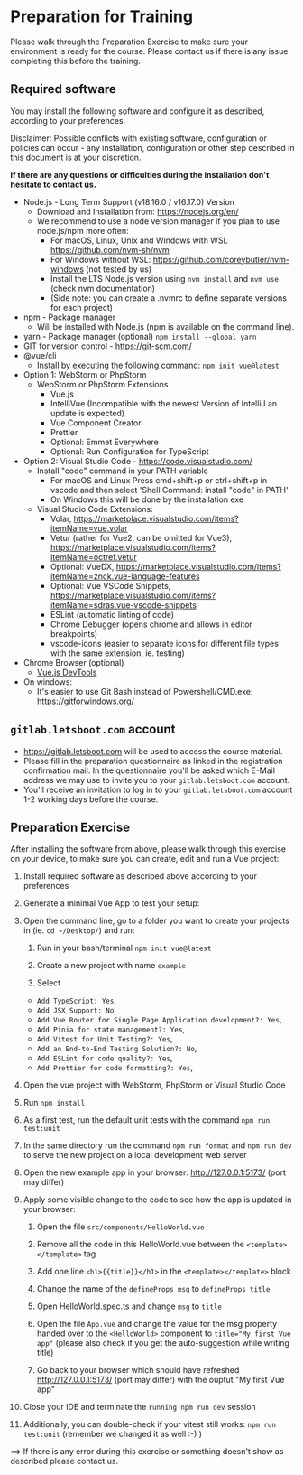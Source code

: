 # Preparation for Training

Please walk through the Preparation Exercise to make sure your environment is ready for the course.
Please contact us if there is any issue completing this before the training.

## Required software

You may install the following software and configure it as described, according to your preferences.

Disclaimer: Possible conflicts with existing software, configuration or policies can occur - any installation, configuration or other step described in this document is at your discretion.

__If there are any questions or difficulties during the installation don't hesitate to contact us.__

* Node.js - Long Term Support (v18.16.0 / v16.17.0) Version
    * Download and Installation from: <https://nodejs.org/en/>
    * We recommend to use a node version manager if you plan to use node.js/npm more often:
        * For macOS, Linux, Unix and Windows with WSL https://github.com/nvm-sh/nvm
        * For Windows without WSL: https://github.com/coreybutler/nvm-windows (not tested by us)
        * Install the LTS Node.js version using `nvm install` and `nvm use` (check nvm documentation)
        * (Side note: you can create a .nvmrc to define separate versions for each project)
* npm - Package manager
    * Will be installed with Node.js (npm is available on the command line).
* yarn - Package manager (optional)
  `npm install --global yarn`
* GIT for version control - <https://git-scm.com/>
* @vue/cli
    * Install by executing the following command: `npm init vue@latest`
* Option 1: WebStorm or PhpStorm
    * WebStorm or PhpStorm Extensions
        * Vue.js
        * IntelliVue (Incompatible with the newest Version of IntelliJ an update is expected)
        * Vue Component Creator
        * Prettier
        * Optional: Emmet Everywhere
        * Optional: Run Configuration for TypeScript
* Option 2: Visual Studio Code - <https://code.visualstudio.com/>
    * Install "code" command in your PATH variable
        * For macOS and Linux Press cmd+shift+p or ctrl+shift+p in vscode and then select 'Shell Command: install "code" in PATH'
        * On Windows this will be done by the installation exe
    * Visual Studio Code Extensions:
        * Volar, https://marketplace.visualstudio.com/items?itemName=vue.volar
        * Vetur (rather for Vue2, can be omitted for Vue3), https://marketplace.visualstudio.com/items?itemName=octref.vetur
        * Optional: VueDX, https://marketplace.visualstudio.com/items?itemName=znck.vue-language-features
        * Optional: Vue VSCode Snippets, https://marketplace.visualstudio.com/items?itemName=sdras.vue-vscode-snippets
        * ESLint (automatic linting of code)
        * Chrome Debugger (opens chrome and allows in editor breakpoints)
        * vscode-icons (easier to separate icons for different file types with the same extension, ie. testing)
* Chrome Browser (optional)
    * [Vue.js DevTools](https://chrome.google.com/webstore/detail/vuejs-devtools/nhdogjmejiglipccpnnnanhbledajbpd?hl=en)
* On windows:
    * It's easier to use Git Bash instead of Powershell/CMD.exe: https://gitforwindows.org/

## `gitlab.letsboot.com` account

- https://gitlab.letsboot.com will be used to access the course material.
- Please fill in the preparation questionnaire as linked in the registration confirmation mail. In the questionnaire you'll be asked which E-Mail address we may use to invite you to your `gitlab.letsboot.com` account.
- You'll receive an invitation to log in to your `gitlab.letsboot.com` account 1-2 working days before the course.

## Preparation Exercise

After installing the software from above, please walk through this exercise on your device, to make sure you can create, edit and run a Vue project:

1. Install required software as described above according to your preferences

2. Generate a minimal Vue App to test your setup:

3. Open the command line, go to a folder you want to create your projects in (ie. `cd ~/Desktop/`) and run:

    1. Run in your bash/terminal `npm init vue@latest`

    2. Create a new project with name `example`

    3. Select
    * `Add TypeScript: Yes`,
    * `Add JSX Support: No`,
    * `Add Vue Router for Single Page Application development?: Yes`,
    * `Add Pinia for state management?: Yes`,
    * `Add Vitest for Unit Testing?: Yes`,
    * `Add an End-to-End Testing Solution?: No`,
    * `Add ESLint for code quality?: Yes`,
    * `Add Prettier for code formatting?: Yes`,

4. Open the vue project with WebStorm, PhpStorm or Visual Studio Code

5. Run `npm install`

6. As a first test, run the default unit tests with the command `npm run test:unit`

7. In the same directory run the command `npm run format` and `npm run dev` to serve the new project on a local development web server

8. Open the new example app in your browser: http://127.0.0.1:5173/ (port may differ)

9. Apply some visible change to the code to see how the app is updated in your browser:

    1. Open the file `src/components/HelloWorld.vue`

    2. Remove all the code in this HelloWorld.vue between the `<template></template>` tag

    3. Add one line `<h1>{{title}}</h1>` in the `<template></template>` block

    4. Change the name of the `defineProps msg` to `defineProps title`

    5. Open HelloWorld.spec.ts and change `msg` to `title`

    6. Open the file `App.vue` and change the value for the msg property handed over to the `<HelloWorld>` component to `title="My first Vue app"` (please also check if you get the auto-suggestion while writing title)

    7. Go back to your browser which should have refreshed http://127.0.0.1:5173/ (port may differ) with the ouptut "My first Vue app"

10. Close your IDE and terminate the `running npm run dev` session

11. Additionally, you can double-check if your vitest still works: `npm run test:unit` (remember we changed it as well :-) )

==> If there is any error during this exercise or something doesn't show as described please contact us.
